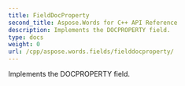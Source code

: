 ```yaml
---
title: FieldDocProperty
second_title: Aspose.Words for C++ API Reference
description: Implements the DOCPROPERTY field. 
type: docs
weight: 0
url: /cpp/aspose.words.fields/fielddocproperty/
---
```


Implements the DOCPROPERTY field. 


